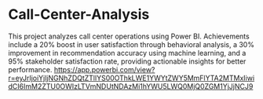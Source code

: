 # Call-Center-Analysis
This project analyzes call center operations using Power BI. Achievements include a 20% boost in user satisfaction through behavioral analysis, a 30% improvement in recommendation accuracy using machine learning, and a 95% stakeholder satisfaction rate, providing actionable insights for better performance.
https://app.powerbi.com/view?r=eyJrIjoiYjljNGNhZDQtZTllYS00OThkLWE1YWYtZWY5MmFlYTA2MTMxIiwidCI6ImM2ZTU0OWIzLTVmNDUtNDAzMi1hYWU5LWQ0MjQ0ZGM1YjJjNCJ9
